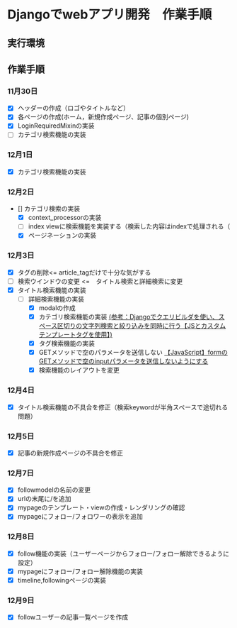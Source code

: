 # Djangoでwebアプリ開発　作業手順

## 実行環境


## 作業手順

### 11月30日
- [x] ヘッダーの作成（ロゴやタイトルなど）
- [x] 各ページの作成(ホーム，新規作成ページ、記事の個別ページ)
- [x] LoginRequiredMixinの実装
- [ ] カテゴリ検索機能の実装

### 12月1日
- [x] カテゴリ検索機能の実装

### 12月2日
- [] カテゴリ検索の実装
    - [x] context_processorの実装
    - [ ] index viewに検索機能を実装する（検索した内容はindexで処理される（
    - [x] ページネーションの実装 

### 12月3日
- [x] タグの削除<= article_tagだけで十分な気がする
- [ ] 検索ウインドウの変更 <=　タイトル検索と詳細検索に変更
-[x] タイトル検索機能の実装
    - [ ] 詳細検索機能の実装
        - [x] modalの作成
        - [x] カテゴリ検索機能の実装 [(参考：Djangoでクエリビルダを使い、スペース区切りの文字列検索と絞り込みを同時に行う【JSとカスタムテンプレートタグを使用】)](https://noauto-nolife.com/post/django-search-querybuilder-custom-templates-js/)
        - [x] タグ検索機能の実装
        - [x] GETメソッドで空のパラメータを送信しない [【JavaScript】formのGETメソッドで空のinputパラメータを送信しないようにする](https://into-the-program.com/javascript-dont-submit-empty-input-parameter-get-method-form/) 
        - [x] 検索機能のレイアウトを変更

### 12月4日
- [x] タイトル検索機能の不具合を修正（検索keywordが半角スペースで途切れる問題）

### 12月5日
- [x] 記事の新規作成ページの不具合を修正 

### 12月7日
- [x] followmodelの名前の変更
- [x] urlの末尾に/を追加
- [x] mypageのテンプレート・viewの作成・レンダリングの確認
- [x] mypageにフォロー/フォロワーの表示を追加 

### 12月8日
- [x] follow機能の実装（ユーザーページからフォロー/フォロー解除できるように設定）
- [x] mypageにフォロー/フォロー解除機能の実装
- [x] timeline,followingページの実装

### 12月9日
- [x] followユーザーの記事一覧ページを作成